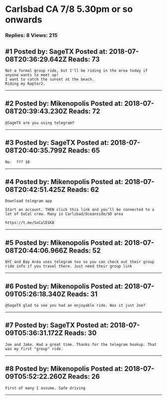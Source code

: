 # Carlsbad CA 7/8 5.30pm or so onwards

### Replies: 8 Views: 215

## \#1 Posted by: SageTX Posted at: 2018-07-08T20:36:29.642Z Reads: 73

```
Not a formal group ride, but I'll be riding in the area today if anyone wants to meet up!
I want to catch the sunset at the beach. 
Riding my Raptor2.
```

---
## \#2 Posted by: Mikenopolis Posted at: 2018-07-08T20:39:43.230Z Reads: 72

```
@SageTX are you using telegram?
```

---
## \#3 Posted by: SageTX Posted at: 2018-07-08T20:40:35.799Z Reads: 65

```
No.  ??? 10
```

---
## \#4 Posted by: Mikenopolis Posted at: 2018-07-08T20:42:51.425Z Reads: 62

```
Download telegram app

Start an account. THEN click this link and you’ll be connected to a lot of SoCal crew. Many in Carlsbad/Oceanside/SD area

https://t.me/SoCalESK8
```

---
## \#5 Posted by: Mikenopolis Posted at: 2018-07-08T20:44:06.966Z Reads: 52

```
NYC and Bay Area uses telegram too so you can check out their group ride info if you travel there. Just need their group link
```

---
## \#6 Posted by: Mikenopolis Posted at: 2018-07-09T05:26:18.340Z Reads: 31

```
@SageTX glad to see you had an enjoyable ride. Was it just Joe?
```

---
## \#7 Posted by: SageTX Posted at: 2018-07-09T05:36:31.172Z Reads: 30

```
Joe and Jake. Had a great time. Thanks for the telegram hookup. That was my first "group" ride.
```

---
## \#8 Posted by: Mikenopolis Posted at: 2018-07-09T05:52:22.260Z Reads: 26

```
First of many I assume. Safe driving
```

---
